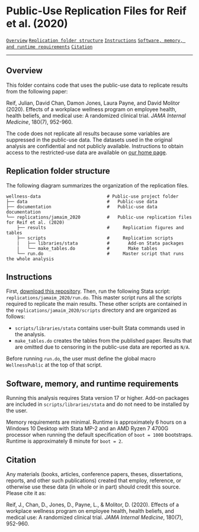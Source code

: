 # Public-Use Replication Files for Reif et al. (2020)

[`Overview`](#overview) [`Replication folder structure`](#replication-folder-structure ) [`Instructions`](#instructions) [`Software, memory, and runtime requirements`](#software-memory-and-runtime-requirements) [`Citation`](#citation)

-----------

## Overview 

This folder contains code that uses the public-use data to replicate results from the following paper:

Reif, Julian, David Chan, Damon Jones, Laura Payne, and David Molitor (2020). Effects of a workplace wellness program on employee health, health beliefs, and medical use: A randomized clinical trial. *JAMA Internal Medicine*, 180(7), 952-960.

The code does not replicate all results because some variables are suppressed in the public-use data. The datasets used in the original analysis are confidential and not publicly available. Instructions to obtain access to the restricted-use data are available on [our home page](../../README.md#restricted-use-data).


## Replication folder structure 

The following diagram summarizes the organization of the replication files.

```
wellness-data                         # Public-use project folder
├── data                              #   Public-use data
├── documentation                     #   Public-use data documentation
└── replications/jamaim_2020          #   Public-use replication files for Reif et al. (2020)
    ├── results                       #     Replication figures and tables
    ├── scripts                       #     Replication scripts
    |   ├── libraries/stata           #       Add-on Stata packages
    |   └── make_tables.do            #       Make tables
    └── run.do                        #     Master script that runs the whole analysis
```

## Instructions

First, [download this repository](https://github.com/reifjulian/illinois-wellness-data/archive/master.zip). Then, run the following Stata script: `replications/jamaim_2020/run.do`. This master script runs all the scripts required to replicate the main results. These other scripts are contained in the `replications/jamaim_2020/scripts` directory and are organized as follows:

- `scripts/libraries/stata` contains user-built Stata commands used in the analysis. 
- `make_tables.do` creates the tables from the published paper. Results that are omitted due to censoring in the public-use data are reported as `N/A`.

Before running `run.do`, the user must define the global macro `WellnessPublic` at the top of that script.

## Software, memory, and runtime requirements

Running this analysis requires Stata version 17 or higher. Add-on packages are included in `scripts/libraries/stata` and do not need to be installed by the user.

Memory requirements are minimal. Runtime is approximately 6 hours on a Windows 10 Desktop with Stata MP-2 and an AMD Ryzen 7 4700G processor when running the default specification of `boot = 1000` bootstraps. Runtime is approximately 8 minute for `boot = 2`.

## Citation

Any materials (books, articles, conference papers, theses, dissertations, reports, and other such publications) created that employ, reference, or otherwise use these data (in whole or in part) should credit this source. Please cite it as:

Reif, J., Chan, D., Jones, D., Payne, L., & Molitor, D. (2020). Effects of a workplace wellness program on employee health, health beliefs, and medical use: A randomized clinical trial. *JAMA Internal Medicine*, 180(7), 952-960.
